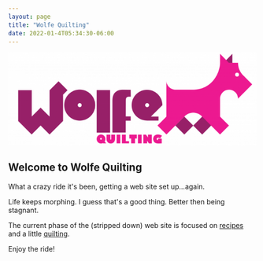 ```yaml
---
layout: page
title: "Wolfe Quilting"
date: 2022-01-4T05:34:30-06:00
---
```

![Wolfe Quilting](assets/cropped-cropped-wolfequilting-01.png)
## Welcome to Wolfe Quilting

What a crazy ride it's been, getting a web site set up...again. 

Life keeps morphing. I guess that's a good thing. Better then being stagnant. 

The current phase of the (stripped down) web site is focused on [recipes](recipes) and a little [quilting](quilts). 

Enjoy the ride!
